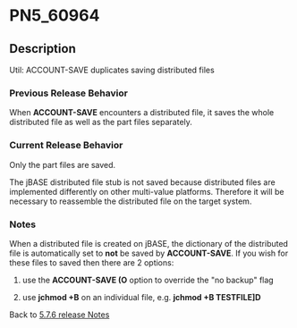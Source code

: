# PN5_60964

<PageHeader />

## Description

Util: ACCOUNT-SAVE duplicates saving distributed files

### Previous Release Behavior

When **ACCOUNT-SAVE** encounters a distributed file, it saves the whole distributed file as well as the part files separately.

### Current Release Behavior

Only the part files are saved.

The jBASE distributed file stub is not saved because distributed files are implemented differently on other multi-value platforms. Therefore it will be necessary to reassemble the distributed file on the target system.

### Notes

When a distributed file is created on jBASE, the dictionary of the distributed file is automatically set to **not** be saved by **ACCOUNT-SAVE**. If you wish for these files to saved then there are 2 options:

1) use the **ACCOUNT-SAVE (O** option to override the "no backup" flag

2) use **jchmod +B** on an individual file, e.g. **jchmod +B TESTFILE]D**

Back to [5.7.6 release Notes](../jbase-5.7.6-release-notes/README.md)

